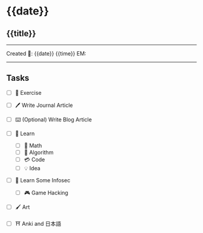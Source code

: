 # {{date}}
## {{title}}
---
Created 📅: {{date}} {{time}}
EM:

---

## Tasks

- [ ] 💪 Exercise
- [ ] 🖊️ Write Journal Article
- [ ] ⌨️ (Optional) Write Blog Article
- [ ] 🧠 Learn
	- [ ] 🧮 Math
	- [ ] 🔷 Algorithm
	- [ ] 💳 Code
	- [ ] 💡 Idea
- [ ] 🔨 Learn Some Infosec
	- [ ] 🎮 Game Hacking
- [ ] 🖌️ Art
- [ ] ⛩️ Anki and 日本語
 